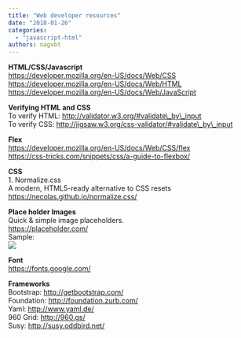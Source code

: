 ```yaml
---
title: "Web developer resources"
date: "2018-01-26"
categories: 
  - "javascript-html"
authors: nagvbt
---
```


  
**HTML/CSS/Javascript**  
https://developer.mozilla.org/en-US/docs/Web/CSS  
https://developer.mozilla.org/en-US/docs/Web/HTML  
https://developer.mozilla.org/en-US/docs/Web/JavaScript  
  
**Verifying HTML and CSS**  
To verify HTML: http://validator.w3.org/#validate\_by\_input  
To verify CSS: http://jigsaw.w3.org/css-validator/#validate\_by\_input  
  
**Flex**  
https://developer.mozilla.org/en-US/docs/Web/CSS/flex  
https://css-tricks.com/snippets/css/a-guide-to-flexbox/  
  
**CSS**  
1\. Normalize.css  
A modern, HTML5-ready alternative to CSS resets  
https://necolas.github.io/normalize.css/  
  
**Place holder Images**  
Quick & simple image placeholders.  
https://placeholder.com/  
Sample:  
![](http://via.placeholder.com/350x150)  
  
**Font**  
https://fonts.google.com/  
  
**Frameworks**  
Bootstrap: http://getbootstrap.com/  
Foundation: http://foundation.zurb.com/  
Yaml: http://www.yaml.de/  
960 Grid: http://960.gs/  
Susy: http://susy.oddbird.net/

